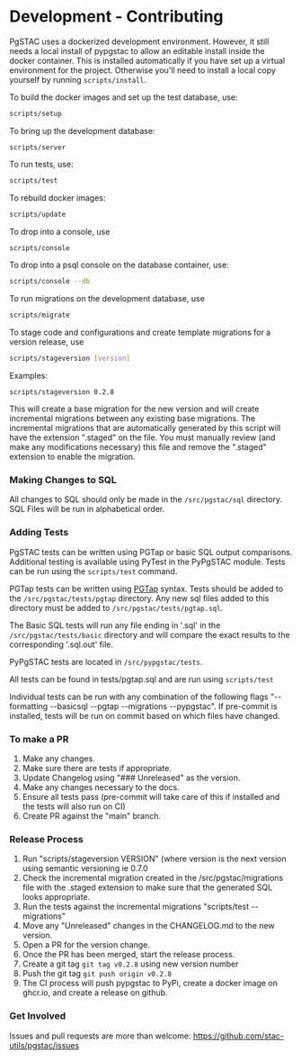# Development - Contributing

PgSTAC uses a dockerized development environment. However,
it still needs a local install of pypgstac to allow an editable
install inside the docker container. This is installed automatically
if you have set up a virtual environment for the project. Otherwise
you'll need to install a local copy yourself by running `scripts/install`.

To build the docker images and set up the test database, use:

```bash
scripts/setup
```

To bring up the development database:
```
scripts/server
```

To run tests, use:
```bash
scripts/test
```

To rebuild docker images:
```bash
scripts/update
```

To drop into a console, use
```bash
scripts/console
```

To drop into a psql console on the database container, use:
```bash
scripts/console --db
```

To run migrations on the development database, use
```bash
scripts/migrate
```

To stage code and configurations and create template migrations for a version release, use
```bash
scripts/stageversion [version]
```

Examples:
```
scripts/stageversion 0.2.8
```

This will create a base migration for the new version and will create incremental migrations between any existing base migrations. The incremental migrations that are automatically generated by this script will have the extension ".staged" on the file. You must manually review (and make any modifications necessary) this file and remove the ".staged" extension to enable the migration.

### Making Changes to SQL
All changes to SQL should only be made in the `/src/pgstac/sql` directory. SQL Files will be run in alphabetical order.

### Adding Tests
PgSTAC tests can be written using PGTap or basic SQL output comparisons. Additional testing is available using PyTest in the PyPgSTAC module. Tests can be run using the `scripts/test` command.

PGTap tests can be written using [PGTap](https://pgtap.org/) syntax. Tests should be added to the `/src/pgstac/tests/pgtap` directory. Any new sql files added to this directory must be added to `/src/pgstac/tests/pgtap.sql`.

The Basic SQL tests will run any file ending in '.sql' in the `/src/pgstac/tests/basic` directory and will compare the exact results to the corresponding '.sql.out' file.

PyPgSTAC tests are located in `/src/pypgstac/tests`.

All tests can be found in tests/pgtap.sql and are run using `scripts/test`

Individual tests can be run with any combination of the following flags "--formatting --basicsql --pgtap --migrations --pypgstac". If pre-commit is installed, tests will be run on commit based on which files have changed.


### To make a PR
1) Make any changes.
2) Make sure there are tests if appropriate.
3) Update Changelog using "### Unreleased" as the version.
4) Make any changes necessary to the docs.
5) Ensure all tests pass (pre-commit will take care of this if installed and the tests will also run on CI)
6) Create PR against the "main" branch.



### Release Process
1) Run "scripts/stageversion VERSION" (where version is the next version using semantic versioning ie 0.7.0
2) Check the incremental migration created in the /src/pgstac/migrations file with the .staged extension to make sure that the generated SQL looks appropriate.
3) Run the tests against the incremental migrations "scripts/test --migrations"
4) Move any "Unreleased" changes in the CHANGELOG.md to the new version.
5) Open a PR for the version change.
6) Once the PR has been merged, start the release process.
7) Create a git tag `git tag v0.2.8` using new version number
8) Push the git tag `git push origin v0.2.8`
9) The CI process will push pypgstac to PyPi, create a docker image on ghcr.io, and create a release on github.


### Get Involved

Issues and pull requests are more than welcome: https://github.com/stac-utils/pgstac/issues
